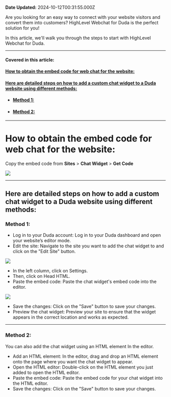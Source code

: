 **Date Updated:** 2024-10-12T00:31:55.000Z

Are you looking for an easy way to connect with your website visitors and convert them into customers? HighLevel Webchat for Duda is the perfect solution for you!  
  
In this article, we'll walk you through the steps to start with HighLevel Webchat for Duda.

---

#### **Covered in this article:**

#### [How to obtain the embed code for web chat for the website:](#How-to-obtain-the-embed-code-for-web-chat-for-the-website%3A)

#### [Here are detailed steps on how to add a custom chat widget to a Duda website using different methods:](#Here-are-detailed-steps-on-how-to-add-a-custom-chat-widget-to-a-Duda-website-using-different-methods%3A)

* #### [**Method 1:** ](#Method-1%3A%C2%A0)
* #### [**Method 2:**](#Method-2%3A)

---

# **How to obtain the embed code for web chat for the website:**

Copy the embed code from **Sites** \> **Chat Widget** \> **Get Code**

![](https://s3.amazonaws.com/cdn.freshdesk.com/data/helpdesk/attachments/production/48297297829/original/oKtzhm7Qaeia1e1Pzl-q2_GbFteEF8ZoBw.gif?1683912268)
  
  
---

## **Here are detailed steps on how to add a custom chat widget to a Duda website using different methods:**

  
### **Method 1:** 

* Log in to your Duda account: Log in to your Duda dashboard and open your website’s editor mode.
* Edit the site: Navigate to the site you want to add the chat widget to and click on the "Edit Site" button.

![](https://s3.amazonaws.com/cdn.freshdesk.com/data/helpdesk/attachments/production/48297320884/original/wBO0Ap0VVrjoUxrDNads9rKtzUtTk8IuFg.jpeg?1683922795)  
  
  
* In the left column, click on Settings.
* Then, click on Head HTML.
* Paste the embed code: Paste the chat widget's embed code into the editor.

![](https://s3.amazonaws.com/cdn.freshdesk.com/data/helpdesk/attachments/production/48297320881/original/hlGsehMfpbnRSL1HLQtvFzqWsVKnjg7edQ.jpeg?1683922795)  
  
  
* Save the changes: Click on the "Save" button to save your changes.
* Preview the chat widget: Preview your site to ensure that the widget appears in the correct location and works as expected.

  
---

### **Method 2:**

You can also add the chat widget using an HTML element In the editor. 

* Add an HTML element: In the editor, drag and drop an HTML element onto the page where you want the chat widget to appear.
* Open the HTML editor: Double-click on the HTML element you just added to open the HTML editor.
* Paste the embed code: Paste the embed code for your chat widget into the HTML editor.
* Save the changes: Click on the "Save" button to save your changes.